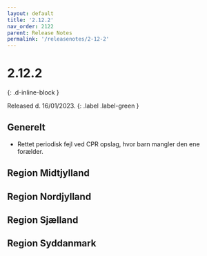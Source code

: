 ```yaml
---
layout: default
title: '2.12.2'
nav_order: 2122
parent: Release Notes
permalink: '/releasenotes/2-12-2'
---
```


# 2.12.2
{: .d-inline-block }

Released d. 16/01/2023.
{: .label .label-green }

## Generelt
- Rettet periodisk fejl ved CPR opslag, hvor barn mangler den ene forælder.

## Region Midtjylland

## Region Nordjylland

## Region Sjælland

## Region Syddanmark
